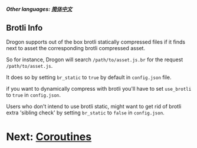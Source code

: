 ##### Other languages: [简体中文](/CHN/CHN-16-Brotli压缩)

## Brotli Info

Drogon supports out of the box brotli statically compressed files if it finds next to asset the corresponding brotli compressed asset.

So for instance, Drogon will search `/path/to/asset.js.br` for the request `/path/to/asset.js`.

It does so by setting `br_static` to `true` by default in `config.json` file.

if you want to dynamically compress with brotli you'll have to set `use_brotli` to `true` in `config.json`.

Users who don't intend to use brotli static, might want to get rid of brotli extra 'sibling check'
by setting `br_static` to `false` in `config.json`.

# Next: [Coroutines](/ENG/ENG-17-Coroutines)
